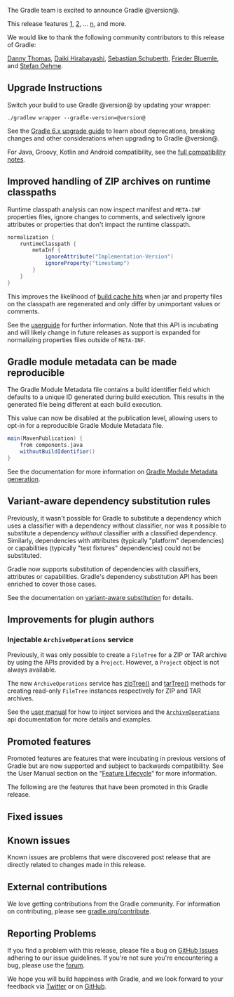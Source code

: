 The Gradle team is excited to announce Gradle @version@.

This release features [1](), [2](), ... [n](), and more.

We would like to thank the following community contributors to this release of Gradle:

[Danny Thomas](https://github.com/DanielThomas),
[Daiki Hirabayashi](https://github.com/dhirabayashi),
[Sebastian Schuberth](https://github.com/sschuberth),
[Frieder Bluemle](https://github.com/friederbluemle),
and [Stefan Oehme](https://github.com/oehme).

<!-- 
Include only their name, impactful features should be called out separately below.
 [Some person](https://github.com/some-person)
-->

## Upgrade Instructions

Switch your build to use Gradle @version@ by updating your wrapper:

`./gradlew wrapper --gradle-version=@version@`

See the [Gradle 6.x upgrade guide](userguide/upgrading_version_6.html#changes_@baseVersion@) to learn about deprecations, breaking changes and other considerations when upgrading to Gradle @version@. 

For Java, Groovy, Kotlin and Android compatibility, see the [full compatibility notes](userguide/compatibility.html).

<!-- Do not add breaking changes or deprecations here! Add them to the upgrade guide instead. --> 

<!-- 
Add release features here!
## 1

details of 1

## 2

details of 2

## n
-->

## Improved handling of ZIP archives on runtime classpaths
Runtime classpath analysis can now inspect manifest and `META-INF` properties files, ignore changes to comments, and selectively ignore attributes or properties that don't impact the 
runtime classpath.
   
```groovy
normalization {
    runtimeClasspath {
        metaInf {
            ignoreAttribute("Implementation-Version")
            ignoreProperty("timestamp")
        }
    }
}
```

This improves the likelihood of [build cache hits](userguide/build_cache.html) when jar and property files on the classpath are regenerated and only differ by unimportant values or comments.
 
See the [userguide](userguide/more_about_tasks.html#sec:meta_inf_normalization) for further information.  Note that this API is incubating and will likely change in future releases as support 
is expanded for normalizing properties files outside of `META-INF`.

## Gradle module metadata can be made reproducible

The Gradle Module Metadata file contains a build identifier field which defaults to a unique ID generated during build execution.
This results in the generated file being different at each build execution.

This value can now be disabled at the publication level, allowing users to opt-in for a reproducible Gradle Module Metadata file.

```groovy
main(MavenPublication) {
    from components.java
    withoutBuildIdentifier()
}
```

See the documentation for more information on [Gradle Module Metadata generation](userguide/publishing_gradle_module_metadata.html#sub:gmm-reproducible).

## Variant-aware dependency substitution rules

Previously, it wasn't possible for Gradle to substitute a dependency which uses a classifier with a dependency without classifier, nor was it possible to substitute a dependency _without_ classifier with a classified dependency.
Similarly, dependencies with attributes (typically "platform" dependencies) or capabilities (typically "test fixtures" dependencies) could not be substituted.

Gradle now supports substitution of dependencies with classifiers, attributes or capabilities.
Gradle's dependency substitution API has been enriched to cover those cases.

See the documentation on [variant-aware substitution](userguide/file:///home/cchampeau/DEV/PROJECTS/GITHUB/gradle/subprojects/docs/build/working/usermanual/render-multi/resolution_rules.html#sec:variant_aware_substitutions) for details.

## Improvements for plugin authors

### Injectable `ArchiveOperations` service

Previously, it was only possible to create a `FileTree` for a ZIP or TAR archive by using the APIs provided by a `Project`.
However, a `Project` object is not always available.

The new `ArchiveOperations` service has [zipTree()](javadoc/org/gradle/api/file/ArchiveOperations.html#zipTree-java.lang.Object-) and [tarTree()](javadoc/org/gradle/api/file/ArchiveOperations.html#tarTree-java.lang.Object-) methods for creating read-only `FileTree` instances respectively for ZIP and TAR archives.

See the [user manual](userguide/custom_gradle_types.html#service_injection) for how to inject services and the [`ArchiveOperations`](javadoc/org/gradle/api/file/ArchiveOperations.html) api documentation for more details and examples. 


## Promoted features
Promoted features are features that were incubating in previous versions of Gradle but are now supported and subject to backwards compatibility.
See the User Manual section on the “[Feature Lifecycle](userguide/feature_lifecycle.html)” for more information.

The following are the features that have been promoted in this Gradle release.

<!--
### Example promoted
-->

## Fixed issues

## Known issues

Known issues are problems that were discovered post release that are directly related to changes made in this release.

## External contributions

We love getting contributions from the Gradle community. For information on contributing, please see [gradle.org/contribute](https://gradle.org/contribute).

## Reporting Problems

If you find a problem with this release, please file a bug on [GitHub Issues](https://github.com/gradle/gradle/issues) adhering to our issue guidelines. 
If you're not sure you're encountering a bug, please use the [forum](https://discuss.gradle.org/c/help-discuss).

We hope you will build happiness with Gradle, and we look forward to your feedback via [Twitter](https://twitter.com/gradle) or on [GitHub](https://github.com/gradle).
